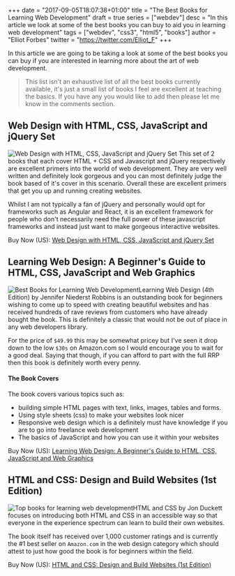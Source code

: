 +++
date = "2017-09-05T18:07:38+01:00"
title = "The Best Books for Learning Web Development"
draft = true
series = ["webdev"]
desc = "In this article we look at some of the best books you can buy to aid you in learning web development"
tags = ["webdev", "css3", "html5", "books"]
author = "Elliot Forbes"
twitter = "https://twitter.com/Elliot_F"
+++

In this article we are going to be taking a look at some of the best books you can buy if you are interested in learning more about the art of web development. 

> This list isn't an exhaustive list of all the best books currently available, it's just a small list of books I feel are excellent at teaching the basics. If you have any you would like to add then please let me know in the comments section.

## Web Design with HTML, CSS, JavaScript and jQuery Set

<p><img alt="Web Design with HTML, CSS, JavaScript and jQuery Set" src="https://s3-eu-west-1.amazonaws.com/images.tutorialedge.net/books/web-design-with-html.jpg" class="book-img" />
This set of 2 books that each cover HTML + CSS and Javascript and jQuery respectively are excellent primers into the world of web development. They are very well written and definitely look gorgeous and you can most definitely judge the book based of it's cover in this scenario. Overall these are excellent primers that get you up and running creating websites.</p>

Whilst I am not typically a fan of jQuery and personally would opt for frameworks such as Angular and React, it is an excellent framework for people who don't necessarily need the full power of these javascript frameworks and instead just want to make gorgeous interactive websites.

<div class="amazon-link">Buy Now (US): <a href="http://amzn.to/2x8dLFP">Web Design with HTML, CSS, JavaScript and jQuery Set</a></div>

## Learning Web Design: A Beginner's Guide to HTML, CSS, JavaScript and Web Graphics

<p><img alt="Best Books for Learning Web Development" src="https://s3-eu-west-1.amazonaws.com/images.tutorialedge.net/books/learning-web-design.jpg" class="book-img"/>Learning Web Design (4th Edition) by Jennifer Niederst Robbins is an outstanding book for beginners wishing to come up to speed with creating beautiful websites and has received hundreds of rave reviews from customers who have already bought the book. This is definitely a classic that would not be out of place in any web developers library.</p>

For the price of `$49.99` this may be somewhat pricey but I've seen it drop down to the low `$30s` on Amazon.com so I would encourage you to wait for a good deal. Saying that though, if you can afford to part with the full RRP then this book is definitely worth every penny.

#### The Book Covers

The book covers various topics such as:

* building simple HTML pages with text, links, images, tables and forms.
* Using style sheets (css) to make your websites look nicer 
* Responsive web design which is a definitely must have knowledge if you are to go into freelance web development
* The basics of JavaScript and how you can use it within your websites

<div class="amazon-link">Buy Now (US): <a href="http://amzn.to/2vIV37C">Learning Web Design: A Beginner's Guide to HTML, CSS, JavaScript and Web Graphics</a></div>

## HTML and CSS: Design and Build Websites (1st Edition)

<p><img alt="Top books for learning web development" src="https://s3-eu-west-1.amazonaws.com/images.tutorialedge.net/books/html-and-css.jpg" class="book-img"/>HTML and CSS by Jon Duckett focuses on introducing both HTML and CSS in an accessible way so that everyone in the experience spectrum can learn to build their own websites. </p>

The book itself has received over 1,000 customer ratings and is currently the #1 best seller on `Amazon.com` in the web design category which should attest to just how good the book is for beginners within the field.

<div class="amazon-link">Buy Now (US): <a href="http://amzn.to/2gDDCL8">HTML and CSS: Design and Build Websites (1st Edition)</a></div>